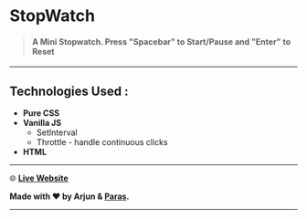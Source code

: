 # StopWatch

> #### A Mini Stopwatch. Press "Spacebar" to Start/Pause and "Enter" to Reset

---

## Technologies Used :

-  **Pure CSS**
-  **Vanilla JS**
   -  SetInterval
   -  Throttle - handle continuous clicks
-  **HTML**

---

:globe_with_meridians: **[Live Website](https://mstop.netlify.app)**

**Made with :heart: by Arjun & [Paras](https://github.com/paras594).**

---
